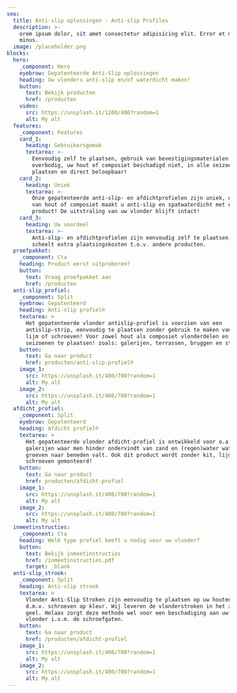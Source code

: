 ```yaml
---
seo:
  title: Anti-slip oplossingen - Anti-slip Profiles
  description: >-
    orem ipsum dolor, sit amet consectetur adipisicing elit. Error et magni
    minus.
  image: /placeholder.png
blocks:
  hero:
    _component: Hero
    eyebrow: Gepatenteerde Anti-Slip oplossingen
    heading: Uw vlonders anti-slip en/of waterdicht maken!
    button:
      text: Bekijk producten
      href: /producten
    video:
      src: https://unsplash.it/1200/400?random=1
      alt: My alt
  features:
    _component: Features
    card_1:
      heading: Gebruikersgemak
      textarea: >-
        Eenvoudig zelf te plaatsen, gebruik van bevestigingsmaterialen is
        overbodig, uw hout of composiet beschadigd niet, in alle seizoenen te
        plaatsen en direct beloopbaar!
    card_2:
      heading: Uniek
      textarea: >-
        Onze gepatenteerde anti-slip- en afdichtprofielen zijn uniek, uw vlonder
        van hout of composiet maakt u anti-slip en spatwaterdicht met een
        product! De uitstraling van uw vlonder blijft intact!
    card_3:
      heading: Uw voordeel
      textarea: >-
        Anti-slip- en afdichtprofielen zijn eenvoudig zelf te plaatsen, dat
        scheelt extra plaatsingskosten t.o.v. andere producten.
  proefpakket:
    _component: Cta
    heading: Product eerst uitproberen?
    button:
      text: Vraag proefpakket aan
      href: /producten
  anti-slip_profiel:
    _component: Split
    eyebrow: Gepatenteerd
    heading: Anti-slip profiel®
    textarea: >
      Het gepatenteerde vlonder antislip-profiel is voorzien van een
      antislip-strip, eenvoudig te plaatsen zonder gebruik te maken van kit,
      lijm of schroeven! Voor zowel hout als composiet vlonderdelen en in alle
      seizoenen te plaatsen! zoals: galerijen, terrassen, bruggen en steigers.
    button:
      text: Ga naar product
      href: producten/anti-slip-profiel®
    image_1:
      src: https://unsplash.it/400/700?random=1
      alt: My alt
    image_2:
      src: https://unsplash.it/400/700?random=1
      alt: My alt
  afdicht_profiel:
    _component: Split
    eyebrow: Gepatenteerd
    heading: Afdicht profiel®
    textarea: >
      Het gepatenteerde vlonder afdicht-profiel is ontwikkeld voor o.a.
      galerijen waar men hinder ondervindt van zand en (regen)water wat door de
      groeven naar beneden valt. Ook dit product wordt zonder kit, lijm of
      schroeven gemonteerd!
    button:
      text: Ga naar product
      href: producten/afdicht-profiel
    image_1:
      src: https://unsplash.it/400/700?random=1
      alt: My alt
    image_2:
      src: https://unsplash.it/400/700?random=1
      alt: My alt
  inmeetinstructies:
    _component: Cta
    heading: Welk type profiel heeft u nodig voor uw vlonder?
    button:
      text: Bekijk inmeetinstructies
      href: /inmeetinstructies.pdf
      target: _blank
  anti-slip_strook:
    _component: Split
    heading: Anti-slip strook
    textarea: >
      Vlonder Anti-Slip Stroken zijn eenvoudig te plaatsen op uw houten vlonder
      d.m.v. schroeven op kleur. Wij leveren de vlonderstroken in het zwart en
      geel. Helaas zorgt deze methode wel voor een beschadiging aan uw houten
      vlonder i.v.m. de schroefgaten.
    button:
      text: Ga naar product
      href: /producten/afdicht-profiel
    image_1:
      src: https://unsplash.it/400/700?random=1
      alt: My alt
    image_2:
      src: https://unsplash.it/400/700?random=1
      alt: My alt
---
```

